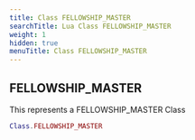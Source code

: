 ```yaml
---
title: Class FELLOWSHIP_MASTER
searchTitle: Lua Class FELLOWSHIP_MASTER
weight: 1
hidden: true
menuTitle: Class FELLOWSHIP_MASTER
---
```

## FELLOWSHIP_MASTER

This represents a FELLOWSHIP_MASTER Class
```lua
Class.FELLOWSHIP_MASTER
```